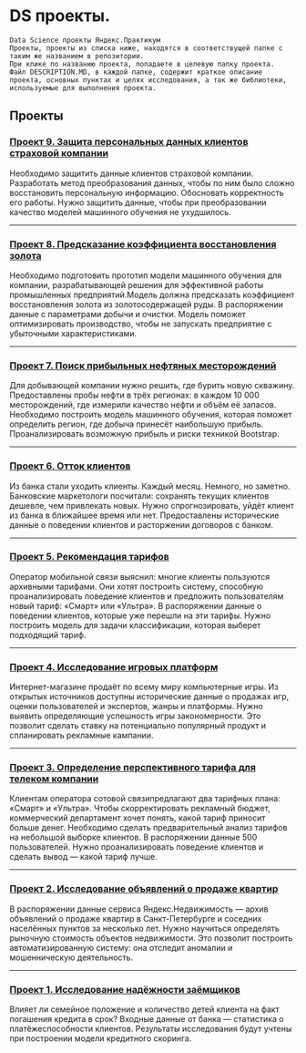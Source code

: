 # DS проекты.
    Data Science проекты Яндекс.Практикум  
    Проекты, проекты из списка ниже, находятся в соответствущей папке с таким же названием в репозитории.  
    При клике по названию проекта, попадаете в целевую папку проекта.  
    Файл DESCRIPTION.MD, в каждой папке, содержит краткое описание проекта, основных пунктах и целях исследования, а так же библиотеки, используемые для выполнения проекта.

  

## Проекты

### [Проект 9. Защита персональных данных клиентов страховой компании](https://github.com/seriypavlov/DS_projects/tree/master/Проект%208.%20Предсказание%20коэффициента%20восстановления%20золота)
Необходимо защитить данные клиентов страховой компании. Разработать метод преобразования данных, чтобы по ним было сложно восстановить персональную информацию. Обосновать корректность его работы. Нужно защитить данные, чтобы при преобразовании качество моделей машинного обучения не ухудшилось.

---

### [Проект 8. Предсказание коэффициента восстановления золота](https://github.com/seriypavlov/DS_projects/tree/master/Проект%209.%20Защита%20персональных%20данных%20клиентов%20страховой%20компании)
Необходимо подготовить прототип модели машинного обучения для компании, разрабатывающей решения для эффективной работы промышленных предприятий.Модель должна предсказать коэффициент восстановления золота из золотосодержащей руды. В распоряжении данные с параметрами добычи и очистки. Модель поможет оптимизировать производство, чтобы не запускать предприятие с убыточными характеристиками.

---

### [Проект 7. Поиск прибыльных нефтяных месторождений](https://github.com/seriypavlov/DS_projects/tree/master/Проект%207.%20Поиск%20прибыльных%20нефтяных%20месторождений)
Для добывающей компании нужно решить, где бурить новую скважину. Предоставлены пробы нефти в трёх регионах: в каждом 10 000 месторождений, где измерили качество нефти и объём её запасов. Необходимо построить модель машинного обучения, которая поможет определить регион, где добыча принесёт наибольшую прибыль. Проанализировать возможную прибыль и риски техникой Bootstrap.

---

### [Проект 6. Отток клиентов](https://github.com/seriypavlov/DS_projects/tree/master/Проект%206.%20Отток%20клиентов)
Из банка стали уходить клиенты. Каждый месяц. Немного, но заметно. Банковские маркетологи посчитали: сохранять текущих клиентов дешевле, чем привлекать новых. Нужно спрогнозировать, уйдёт клиент из банка в ближайшее время или нет. Предоставлены исторические данные о поведении клиентов и расторжении договоров с банком.

---

### [Проект 5. Рекомендация тарифов](https://github.com/seriypavlov/DS_projects/tree/master/Проект%205.%20Рекомендация%20тарифов)
Оператор мобильной связи выяснил: многие клиенты пользуются архивными тарифами. Они хотят построить систему, способную проанализировать поведение клиентов и предложить пользователям новый тариф: «Смарт» или «Ультра». В распоряжении данные о поведении клиентов, которые уже перешли на эти тарифы. Нужно построить модель для задачи классификации, которая выберет подходящий тариф.

---

### [Проект 4. Исследование игровых платформ](https://github.com/seriypavlov/DS_projects/tree/master/Проект%204.%20Исследование%20игровых%20платформ)
Интернет-магазине продаёт по всему миру компьютерные игры. Из открытых источников доступны исторические данные о продажах игр, оценки пользователей и экспертов, жанры и платформы. Нужно выявить определяющие успешность игры закономерности. Это позволит сделать ставку на потенциально популярный продукт и спланировать рекламные кампании.

---

### [Проект 3. Определение перспективного тарифа для телеком компании](https://github.com/seriypavlov/DS_projects/tree/master/Проект%203.%20Определение%20перспективного%20тарифа%20для%20телеком%20компании)
Клиентам оператора сотовой связипредлагают два тарифных плана: «Смарт» и «Ультра». Чтобы скорректировать рекламный бюджет, коммерческий департамент хочет понять, какой тариф приносит больше денег. Необходимо сделать предварительный анализ тарифов на небольшой выборке клиентов. В распоряжении данные 500 пользователей. Нужно проанализировать поведение клиентов и сделать вывод — какой тариф лучше.

---

### [Проект 2. Исследование объявлений о продаже квартир](https://github.com/seriypavlov/DS_projects/tree/master/Проект%202.%20Исследование%20объявлений%20о%20продаже%20квартир)
В распоряжении данные сервиса Яндекс.Недвижимость — архив объявлений о продаже квартир в Санкт-Петербурге и соседних населённых пунктов за несколько лет. Нужно научиться определять рыночную стоимость объектов недвижимости. Это позволит построить автоматизированную систему: она отследит аномалии и мошенническую деятельность.

---

### [Проект 1. Исследование надёжности заёмщиков](https://github.com/seriypavlov/DS_projects/tree/master/Проект%201.%20Исследование%20надёжности%20заёмщиков)
Влияет ли семейное положение и количество детей клиента на факт погашения кредита в срок? Входные данные от банка — статистика о платёжеспособности клиентов. Результаты исследования будут учтены при построении модели кредитного скоринга.
